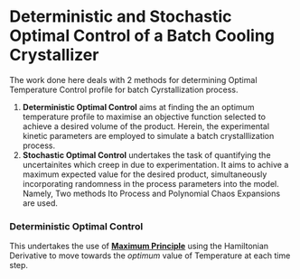 # Deterministic and Stochastic Optimal Control of a Batch Cooling Crystallizer

The work done here deals with 2 methods for determining Optimal Temperature Control profile for batch Cyrstallization process.

1. **Deterministic Optimal Control** aims at finding the an optimum temperature profile to maximise an objective function selected to achieve a desired volume of the product. Herein, the experimental kinetic parameters are employed to simulate a batch crystalllization process.
2. **Stochastic Optimal Control** undertakes the task of quantifying the uncertainites which creep in due to experimentation. It aims to achive a maximum expected value for the desired product, simultaneously incorporating randomness in the process parameters into the model. Namely, Two methods Ito Process and Polynomial Chaos Expansions are used.

### Deterministic Optimal Control 
This undertakes the use of [**Maximum Principle**](https://en.wikipedia.org/wiki/Pontryagin%27s_maximum_principle) using the Hamiltonian Derivative to move towards the _optimum_ value of Temperature at each time step.
